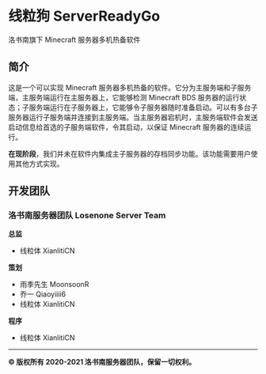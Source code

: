 # 线粒狗 ServerReadyGo
洛书南旗下 Minecraft 服务器多机热备软件

## 简介
这是一个可以实现 Minecraft 服务器多机热备的软件。它分为主服务端和子服务端，主服务端运行在主服务器上，它能够检测 Minecraft BDS 服务器的运行状态；子服务端运行在子服务器上，它能够令子服务器随时准备启动。可以有多台子服务器运行子服务端并连接到主服务端。当主服务器宕机时，主服务端软件会发送启动信息给首选的子服务端软件，令其启动，以保证 Minecraft 服务器的连续运行。

**在现阶段**，我们并未在软件内集成主子服务器的存档同步功能。该功能需要用户使用其他方式实现。

## 开发团队
### 洛书南服务器团队 Losenone Server Team
**总监**

- 线粒体 XianlitiCN

**策划**

- 雨季先生 MoonsoonR
- 乔一 Qiaoyiiii6
- 线粒体 XianlitiCN

**程序**

- 线粒体 XianlitiCN

---

**© 版权所有 2020-2021 洛书南服务器团队，保留一切权利。**




